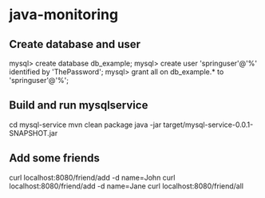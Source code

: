 # java-monitoring

## Create database and user

mysql> create database db_example; 
mysql> create user 'springuser'@'%' identified by 'ThePassword'; 
mysql> grant all on db_example.* to 'springuser'@'%'; 

## Build and run mysqlservice
cd mysql-service
mvn clean package 
java -jar target/mysql-service-0.0.1-SNAPSHOT.jar 

## Add some friends
curl localhost:8080/friend/add -d name=John 
curl localhost:8080/friend/add -d name=Jane 
curl localhost:8080/friend/all 


